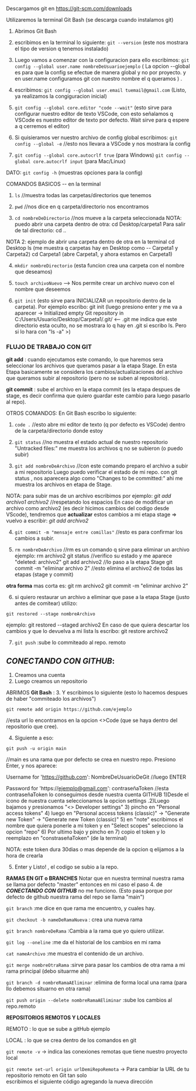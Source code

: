 Descargamos git en https://git-scm.com/downloads

Utilizaremos la terminal Git Bash (se descarga cuando instalamos git)

1. Abrimos Git Bash
2. escribimos en la terminal lo siguiente: `git --version` 
(este nos mostrara el tipo de version q tenemos instalado)
3. Luego vamos a comenzar con la configuracion para ello escribimos: `git config --global user.name nombreDeUsuarioejemplo`
( La opcion --global es para que la config se efectue de manera global y no por proyecto. y en user.name configuramos git con nuestro nombre el q queramos )
.
4. escribimos: `git config --global user.email tuemail@gmail.com`
(Listo, ya realizamos la congiguracion inicial)

5. `git config --global core.editor "code --wait"` (esto sirve para configurar nuestro editor de texto VSCode, con esto señalamos q VSCode es nuestro editor de texto por defecto. Wait sirve para q espere a q cerremos el editor)

6. Si quisieramos ver nuestro archivo de config global escribimos: `git config --global -e`     //esto nos llevara a VSCode y nos mostrara la config

7. `git config --global core.autocrlf true`       (para Windows)
   `git config --global core.autocrlf input`      (para Mac/Linux)

 DATO: `git config -h` (muestras opciones para la config)

 COMANDOS BASICOS -- en la terminal
1) `ls`  //muestra todas las carpetas/directorios que tenemos

2) `pwd`  //nos dice en q carpeta/directorio nos encontramos

3) `cd nombreDeDirectorio`  //nos mueve a la carpeta seleccionada
NOTA: puedo abrir una carpeta dentro de otra: cd Desktop/carpeta1
Para salir de tal directorio: cd ..

NOTA 2: ejemplo de abrir una carpeta dentro de otra en la terminal
  cd Desktop
  ls (me muestra q carpetas hay en Desktop como -- Carpeta1 y Carpeta2)
  cd Carpeta1 (abre Carpeta1, y ahora estamos en Carpeta1)

4) `mkdir nombreDirectorio`  (esta funcion crea una carpeta con el nombre que deseamos)

5) `touch archivoNuevo`     --> Nos permite crear un archivo nuevo con el nombre que 
                                deseemos

6) `git init` (esto sirve para INICIALIZAR un repositorio dentro de la carpeta). Por ejemplo escribo: git init (luego presiono enter y me va a aparecer -> Initialized empty Git repository in C:/Users/Usuario/Desktop/Carpeta1/.git/   <-- .git me indica que este directorio esta oculto, no se mostrara lo q hay en .git si escribo ls. Pero si lo hara con "ls -a" >)


### FLUJO DE TRABAJO CON GIT  

**git add** : cuando ejecutamos este comando, lo que haremos sera seleccionar los archivos que queramos pasar a la etapa Stage. En esta Etapa basicamente se considera los cambios/actualizaciones del archivo que queramos subir al repositorio (pero no se suben al repositorio).

**git commit** : sube el archivo en la etapa commit (es la etapa despues de stage, es decir confirma que quiero guardar este cambio para luego pasarlo al repo).

OTROS COMANDOS:
En Git Bash escribo lo siguiente:

1. `code .`  //esto abre mi editor de texto (q por defecto es VSCode) dentro de la carpeta/directorio donde estoy

2. `git status`  //no muestra el estado actual de nuestro repositorio "Untracked files:" me muestra los archivos q no se subieron (o puedo subir)

3. `git add nombreDeArchivo` 
//con este comando preparo el archivo a subir a mi repositorio
Luego puedo verificar el estado de mi repo. con git status , nos aparecera algo como "Changes to be committed:" ahi me muestra los archivos en etapa de Stage.

NOTA: para subir mas de un archivo escribimos por ejemplo: *git add archivo1 archivo2*    //respetando los espacios
En caso de modificar un archivo como archivo2 (es decir hicimos cambios del codigo desde VScode), tendremos que **actualizar** estos cambios a mi etapa stage => vuelvo a escribir: *git add archivo2*

4. `git commit -m "mensaje entre comillas"`  //esto es para confirmar los cambios a subir.

5) `rm nombreDeArchivo`  //rm es un comando q sirve para eliminar un archivo
ejemplo: rm archivo2
         git status  //verifico su estado y me aparece "deleted:  archivo2"
         git add archivo2  //lo paso a la etapa Stage
         git commit -m "eliminar archivo 2" //esto elimina el archivo2 de todas las etapas (stage y commit)

**otra forma** mas corta es: git rm archivo2
                             git commit -m "eliminar archivo 2"
                             
6) si quiero restaurar un archivo a eliminar que pase a la etapa Stage (justo antes de comitear) utilizo:
 
`git restored --stage nombreArchivo`

ejemplo: git restored --staged archivo2
En caso de que quiera descartar los cambios y que lo devuelva a mi lista ls escribo:
      git restore archivo2

7. `git push`  :sube lo commiteado al repo. remoto


## ***CONECTANDO CON GITHUB***:
1. Creamos una cuenta 
2. Luego creamos un repositorio

ABRIMOS **Git Bash** :
3. Y escribimos lo siguiente (esto lo hacemos despues de haber "commiteado los archivos")

`git remote add origin https://github.com/ejemplo`    

//esta url lo encontramos en la opcion <>Code (que se haya dentro del repositorio que cree). 

4. Siguiente a eso:

`git push -u origin main`

//main es una rama que por defecto se crea en nuestro repo.
Presiono Enter, y nos aparece:

Username for 'https://github.com': NombreDeUsuarioDeGit  //luego ENTER

Password for 'https://ejemplo@gmail.com': contraseñaToken  //esta contraseñaToken lo conseguimos desde nuestra cuenta GITHUB 1)Desde el icono de nuestra cuenta seleccionamos la opcion settings .2)Luego bajamos y presionamos "<> Developer settings" 3) pincho en "Personal access tokens" 4) luego en "Personal access tokens (classic)" -> "Generate new Token" -> "Generate new Token (classic)" 5) en "note" escribimos el nombre que quiera ponerle a mi token y en "Select scopes" selecciono la opcion "repo" 6) Por ultimo bajo y pincho en <Generate Token> 
7) copio el token y lo reemplazo en "constraseñaToken" (de la terminal)

NOTA: este token dura 30dias o mas depende de la opcion q elijamos a la hora de crearla

5. Enter y Listo! , el codigo se subio a la repo.


**RAMAS EN GIT o BRANCHES**
Notar que en nuestra terminal nuestra rama se llama por defecto "master" entonces en mi caso el paso 4. de ***CONECTANDO CON GITHUB*** no me funciono. (Esto pasa porque por defecto de github nuestra rama del repo se llama "main")

`git branch`   :me dice en que rama me encuentro, y cuales hay.

`git checkout -b nameDeRamaNueva`  : crea una nueva rama

`git branch nombreDeRama`    :Cambia a la rama que yo quiero utilizar.

`git log --oneline`    :me da el historial de los cambios en mi rama

`cat nameArchivo`    :me muestra el contenido de un archivo.

`git merge nombreOtraRama`   :sirve para pasar los cambios de otra rama a mi rama principal (debo situarme ahi)

`git branch -d nombreRamaAEliminar`   :elimina de forma local una rama (para llo debemos situarno en otra rama)

`git push origin --delete nombreRamaAEliminar`  :sube los cambios al repo.remoto     


**REPOSITORIOS REMOTOS Y LOCALES**

REMOTO : lo que se sube a gitHub ejemplo

LOCAL : lo que se crea dentro de los comandos en git

`git remote -v`  -> indica las conexiones remotas que tiene nuestro proyecto local

`git remote set-url origin urlDemiRepoRemota`   -> Para cambiar la URL de tu repositorio remoto en Git tan solo    
                                  escribimos el siguiente código agregando la nueva dirección




